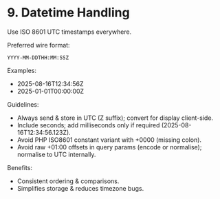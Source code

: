 # 9. Datetime Handling

Use ISO 8601 UTC timestamps everywhere.

Preferred wire format:

```
YYYY-MM-DDTHH:MM:SSZ
```

Examples:

- 2025-08-16T12:34:56Z
- 2025-01-01T00:00:00Z

Guidelines:

- Always send & store in UTC (Z suffix); convert for display client-side.
- Include seconds; add milliseconds only if required (2025-08-16T12:34:56.123Z).
- Avoid PHP ISO8601 constant variant with +0000 (missing colon).
- Avoid raw +01:00 offsets in query params (encode or normalise); normalise to UTC internally.

Benefits:

- Consistent ordering & comparisons.
- Simplifies storage & reduces timezone bugs.
